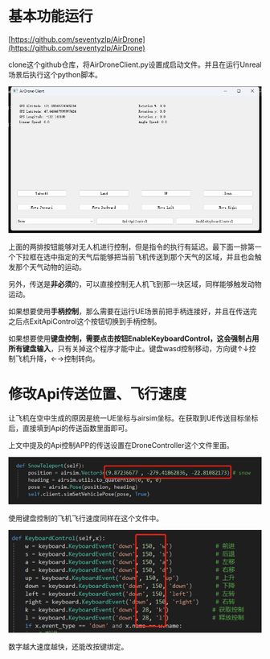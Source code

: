 # 基本功能运行

[https://github.com/seventyzlp/AirDrone](https://github.com/seventyzlp/AirDrone)

clone这个github仓库，将AirDroneClient.py设置成启动文件。并且在运行Unreal场景后执行这个python脚本。

![image.png](pic/image%201.png)

上面的两排按钮能够对无人机进行控制，但是指令的执行有延迟。最下面一排第一个下拉框在选中指定的天气后能够把当前飞机传送到那个天气的区域，并且也会触发那个天气动物的运动。

另外，传送是**非必须**的，可以直接控制无人机飞到那一块区域，同样能够触发动物运动。

如果想要使用**手柄控制**，那么需要在运行UE场景前把手柄连接好，并且在传送完之后点ExitApiControl这个按钮切换到手柄控制。

如果想要使用**键盘控制，**需要点击按钮EnableKeyboardControl，这会**强制占用所有键盘输入**，只有关掉这个程序才能中止。键盘wasd控制移动，方向键↑↓控制飞机升降，←→控制转向。

# 修改Api传送位置、飞行速度

让飞机在空中生成的原因是统一UE坐标与airsim坐标。在获取到UE传送目标坐标后，直接填到Api的传送函数里面即可。

上文中提及的Api控制APP的传送设置在DroneController这个文件里面。

![image.png](pic/image%202.png)

使用键盘控制的飞机飞行速度同样在这个文件中。

![image.png](pic/image%203.png)

数字越大速度越快，还能改按键绑定。
